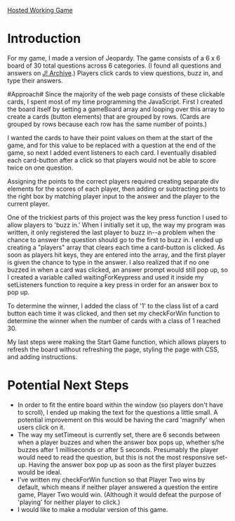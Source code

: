 [Hosted Working Game](http://maggielove.github.io/WDI-Projects/)

# Introduction #
For my game, I made a version of Jeopardy. The game consists of a 6 x 6 board of 30 total questions across 6 categories. (I found all questions and answers on [J! Archive](http://j-archive.com/).) Players click cards to view questions, buzz in, and type their answers. 

#Approach#
Since the majority of the web page consists of these clickable cards, I spent most of my time programming the JavaScript. First I created the board itself by setting a gameBoard array and looping over this array to create a cards (button elements) that are grouped by rows. (Cards are grouped by rows because each row has the same number of points.) 

I wanted the cards to have their point values on them at the start of the game, and for this value to be replaced with a question at the end of the game, so next I added event listeners to each card. I eventually disabled each card-button after a click so that players would not be able to score twice on one question. 

Assigning the points to the correct players required creating separate div elements for the scores of each player, then adding or subtracting points to the right box by matching player input to the answer and the player to the current player. 

One of the trickiest parts of this project was the key press function I used to allow players to 'buzz in.' When I initially set it up, the way my program was written, it only registered the last player to buzz in--a problem when the chance to answer the question should go to the first to buzz in. I ended up creating a "players" array that clears each time a card-button is clicked. As soon as players hit keys, they are entered into the array, and the first player is given the chance to type in the answer. I also realized that if no one buzzed in when a card was clicked, an answer prompt would still pop up, so I created a variable called waitingForKeypress and used it inside my setListeners function to require a key press in order for an answer box to pop up. 

To determine the winner, I added the class of '1' to the class list of a card button each time it was clicked, and then set my checkForWin function to determine the winner when the number of cards with a class of 1 reached 30. 

My last steps were making the Start Game function, which allows players to refresh the board without refreshing the page, styling the page with CSS, and adding instructions. 

# Potential Next Steps #
* In order to fit the entire board within the window (so players don't have to scroll), I ended up making the text for the questions a little small. A potential improvement on this would be having the card 'magnify' when users click on it. 
* The way my setTimeout is currently set, there are 6 seconds between when a player buzzes and when the answer box pops up, whether s/he buzzes after 1 milliseconds or after 5 seconds. Presumably the player would need to read the question, but this is not the most responsive set-up. Having the answer box pop up as soon as the first player buzzes would be ideal. 
* I've written my checkForWin function so that Player Two wins by default, which means if neither player answered a question the entire game, Player Two would win. (Although it would defeat the purpose of 'playing' for neither player to click.) 
* I would like to make a modular version of this game.
